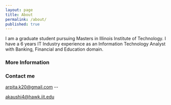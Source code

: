 ```yaml
---
layout: page
title: About
permalink: /about/
published: true
---
```


I am a graduate student pursuing  Masters in Illinois Institute of Technology. I have a 6 years IT Industry experience as an Information Technology Analyst with Banking, Financial and Education domain.

### More Information



### Contact me

[arpita.k20@gmail.com](mailto:arpita.k20@gmail.com) --

[akaushi4@hawk.iit.edu](mailto:akaushi4@hawk.iit.edu)

